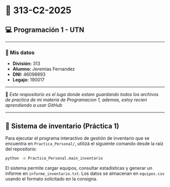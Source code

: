 # 📘 313-C2-2025
## 💻 Programación 1 - UTN

---

### 📝 Mis datos
- **División:** 313  
- **Alumno:** Jeremias Fernandez  
- **DNI:** 46098893  
- **Legajo:** 190017  

---

📂 *Este respositorio es el luga donde estare guardando todos los archivos de practica de mi materia de Programacion 1, ademas, estoy recien aprendiendo a usar GitHub*

---

## 🧪 Sistema de inventario (Práctica 1)

Para ejecutar el programa interactivo de gestión de inventario que se encuentra en `Practica_Personal/`, utilizá el siguiente comando desde la raíz del repositorio:

```bash
python -m Practica_Personal.main_inventario
```

El sistema permite cargar equipos, consultar estadísticas y generar un informe en `informe_inventario.txt`. Los datos se almacenan en `equipos.csv` usando el formato solicitado en la consigna.


